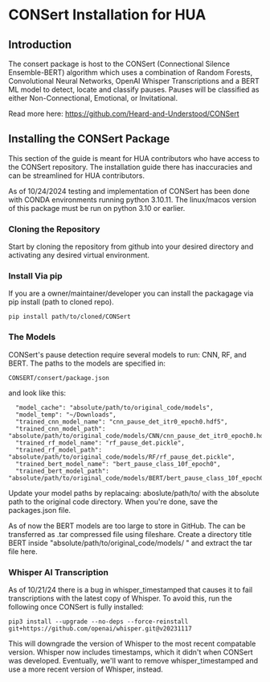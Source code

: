 # CONSert Installation for HUA

## Introduction

The consert package is host to the CONSert (Connectional Silence Ensemble-BERT) algorithm which uses a combination of Random Forests, Convolutional Neural Networks, OpenAI Whisper Transcriptions and a BERT ML model to detect, locate and classify pauses. Pauses will be classified as either Non-Connectional, Emotional, or Invitational. 

Read more here: https://github.com/Heard-and-Understood/CONSert

## Installing the CONSert Package

This section of the guide is meant for HUA contributors who have access to the CONSert repository. The installation guide there has inaccuracies and can be streamlined for HUA contributors. 

As of 10/24/2024 testing and implementation of CONSert has been done with CONDA environments running python 3.10.11. The linux/macos version of this package must be run on python 3.10 or earlier. 

### Cloning the Repository

Start by cloning the repository from github into your desired directory and activating any desired virtual environment.

### Install Via pip

If you are a owner/maintainer/developer you can install the packagage via pip install (path to cloned repo).

```
pip install path/to/cloned/CONSert
```

### The Models

CONSert's pause detection require several models to run: CNN, RF, and BERT. The paths to the models are specified in:
```
CONSERT/consert/package.json
```
and look like this:

```
  "model_cache": "absolute/path/to/original_code/models",
  "model_temp": "~/Downloads",
  "trained_cnn_model_name": "cnn_pause_det_itr0_epoch0.hdf5",
  "trained_cnn_model_path": "absolute/path/to/original_code/models/CNN/cnn_pause_det_itr0_epoch0.hdf5",
  "trained_rf_model_name": "rf_pause_det.pickle",
  "trained_rf_model_path": "absolute/path/to/original_code/models/RF/rf_pause_det.pickle",
  "trained_bert_model_name": "bert_pause_class_10f_epoch0",
  "trained_bert_model_path": "absolute/path/to/original_code/models/BERT/bert_pause_class_10f_epoch0"
```

Update your model paths by replacaing: aboslute/path/to/ with the absolute path to the original code directory. When you're done, save the packages.json file.

As of now the BERT models are too large to store in GitHub. The can be transferred as .tar compressed file using fileshare. Create a directory title BERT inside "absolute/path/to/original_code/models/ " and extract the tar file here.

### Whisper AI Transcription

As of 10/21/24 there is a bug in whisper_timestamped that causes it to fail transcriptions with the latest copy of Whisper. To avoid this, run the following once CONSert is fully installed:

```
pip3 install --upgrade --no-deps --force-reinstall git+https://github.com/openai/whisper.git@v20231117

```
This will downgrade the version of Whisper to the most recent compatable version. Whisper now includes timestamps, which it didn't when CONSert was developed. Eventually, we'll want to remove whisper_timestamped and use a more recent version of Whisper, instead.
